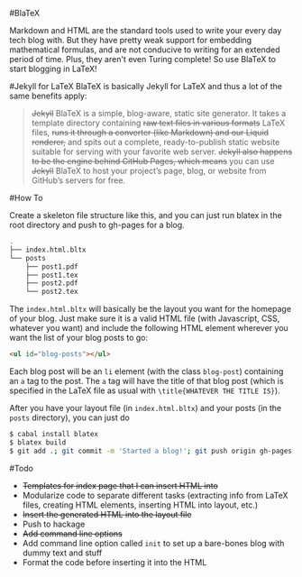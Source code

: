 #BlaTeX

Markdown and HTML are the standard tools used to write your every day tech blog with. But they have pretty weak support for embedding mathematical formulas, and are not conducive to writing for an extended period of time. Plus, they aren't even Turing complete! So use BlaTeX to start blogging in LaTeX!

#Jekyll for LaTeX
BlaTeX is basically Jekyll for LaTeX and thus a lot of the same benefits apply:

 >~~Jekyll~~ BlaTeX is a simple, blog-aware, static site generator. It takes a template directory containing ~~raw text files in various formats~~ LaTeX files, ~~runs it through a converter (like Markdown) and our Liquid renderer,~~ and spits out a complete, ready-to-publish static website suitable for serving with your favorite web server. ~~Jekyll also happens to be the engine behind GitHub Pages, which means~~ you can use ~~Jekyll~~ BlaTeX to host your project’s page, blog, or website from GitHub’s servers for free.

#How To

Create a skeleton file structure like this, and you can just run blatex in the root directory and push to gh-pages for a blog.

```bash
.
├── index.html.bltx
└── posts	
    ├── post1.pdf
    ├── post1.tex
    ├── post2.pdf
    └── post2.tex	
```

The `index.html.bltx` will basically be the layout you want for the homepage of your blog. Just make sure it is a valid HTML file (with Javascript, CSS, whatever you want) and include the following HTML element wherever you want the list of your blog posts to go:

```html
<ul id="blog-posts"></ul>
```

Each blog post will be an `li` element (with the class `blog-post`) containing an `a` tag to the post. The `a` tag will have the title of that blog post (which is specified in the LaTeX file as usual with `\title{WHATEVER THE TITLE IS}`).

After you have your layout file (in `index.html.bltx`) and your posts (in the `posts` directory), you can just do

```bash
$ cabal install blatex
$ blatex build
$ git add .; git commit -m 'Started a blog!'; git push origin gh-pages
```

#Todo
 - ~~Templates for index page that I can insert HTML into~~
 - Modularize code to separate different tasks (extracting info from LaTeX files, creating HTML elements, inserting HTML into layout, etc.)
 - ~~Insert the generated HTML into the layout file~~
 - Push to hackage
 - ~~Add command line options~~
 - Add command line option called `init` to set up a bare-bones blog with dummy text and stuff
 - Format the code before inserting it into the HTML
